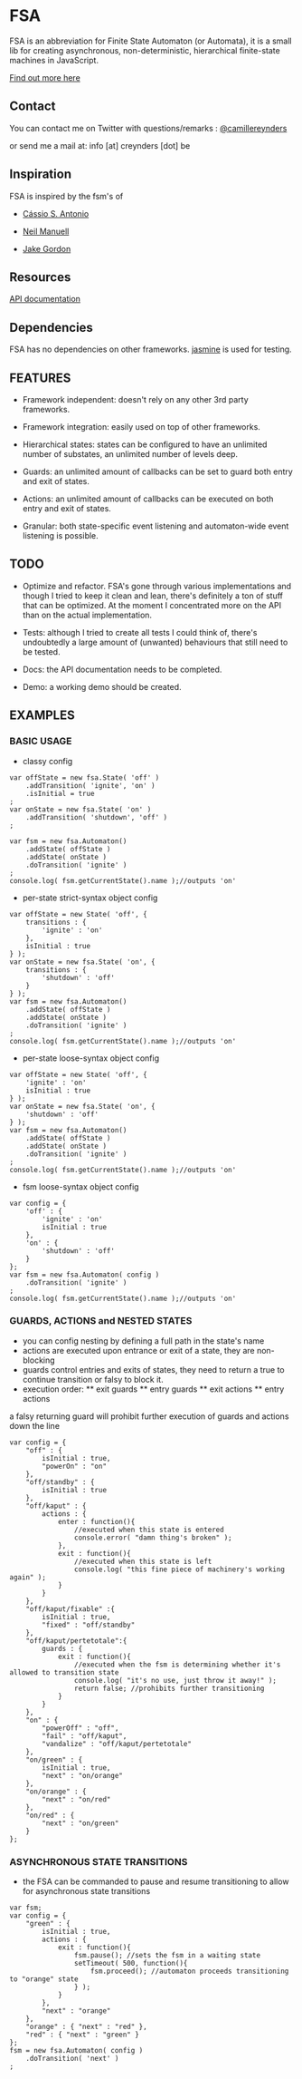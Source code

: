 # FSA

FSA is an abbreviation for Finite State Automaton (or Automata), it is a small lib for creating 
asynchronous, non-deterministic, hierarchical finite-state machines in JavaScript.

[Find out more here](http://en.wikipedia.org/wiki/Finite-state_machine)

## Contact

You can contact me on Twitter with questions/remarks : [@camillereynders](http://twitter.com/camillereynders)

or send me a mail at:
info [at] creynders [dot] be

## Inspiration

FSA is inspired by the fsm's of 

* [Cássio S. Antonio](https://github.com/cassiozen/AS3-State-Machine)

* [Neil Manuell](http://statemachine.org/)

* [Jake Gordon](http://codeincomplete.com/posts/2012/1/7/javascript_state_machine_v2_1_0/)

## Resources

[API documentation](http://creynders.github.com/fsa/docs)

## Dependencies

FSA has no dependencies on other frameworks. 
[jasmine](https://github.com/pivotal/jasmine) is used for testing.

## FEATURES

* Framework independent: doesn't rely on any other 3rd party frameworks.

* Framework integration: easily used on top of other frameworks.

* Hierarchical states: states can be configured to have an unlimited number of substates, an unlimited number of levels deep.

* Guards: an unlimited amount of callbacks can be set to guard both entry and exit of states.

* Actions: an unlimited amount of callbacks can be executed on both entry and exit of states.

* Granular: both state-specific event listening and automaton-wide event listening is possible.

## TODO

* Optimize and refactor. FSA's gone through various implementations and though I tried to keep it clean and lean, there's definitely a ton of stuff that can be optimized. At the moment I concentrated more on the API than on the actual implementation.

* Tests: although I tried to create all tests I could think of, there's undoubtedly a large amount of (unwanted) behaviours that still need to be tested.

* Docs: the API documentation needs to be completed.

* Demo: a working demo should be created.

## EXAMPLES

### BASIC USAGE

* classy config

```
var offState = new fsa.State( 'off' )
	.addTransition( 'ignite', 'on' )
	.isInitial = true
;
var onState = new fsa.State( 'on' )
	.addTransition( 'shutdown', 'off' )
;

var fsm = new fsa.Automaton()
	.addState( offState )
	.addState( onState )
	.doTransition( 'ignite' )
;
console.log( fsm.getCurrentState().name );//outputs 'on'
```

* per-state strict-syntax object config

```
var offState = new State( 'off', {
	transitions : {
		'ignite' : 'on'
	},
	isInitial : true
} );
var onState = new fsa.State( 'on', {
	transitions : {
		'shutdown' : 'off'
	}
} );
var fsm = new fsa.Automaton()
	.addState( offState )
	.addState( onState )
	.doTransition( 'ignite' )
;
console.log( fsm.getCurrentState().name );//outputs 'on'
```

* per-state loose-syntax object config

```
var offState = new State( 'off', {
	'ignite' : 'on'
	isInitial : true
} );
var onState = new fsa.State( 'on', {
	'shutdown' : 'off'
} );
var fsm = new fsa.Automaton()
	.addState( offState )
	.addState( onState )
	.doTransition( 'ignite' )
;
console.log( fsm.getCurrentState().name );//outputs 'on'
```

* fsm loose-syntax object config

```
var config = {
	'off' : {
		'ignite' : 'on'
		isInitial : true
	},
	'on' : {
		'shutdown' : 'off'
	}
};
var fsm = new fsa.Automaton( config )
	.doTransition( 'ignite' )
;
console.log( fsm.getCurrentState().name );//outputs 'on'
```

### GUARDS, ACTIONS and NESTED STATES

* you can config nesting by defining a full path in the state's name
* actions are executed upon entrance or exit of a state, they are non-blocking
* guards control entries and exits of states, they need to return a true to continue transition
or falsy to block it.
* execution order:
** exit guards
** entry guards
** exit actions
** entry actions

a falsy returning guard will prohibit further execution of guards and actions down the line

```
var config = {
	"off" : {
		isInitial : true,
		"powerOn" : "on"
	},
	"off/standby" : {
		isInitial : true
	},
	"off/kaput" : {
		actions : {
			enter : function(){
			 	//executed when this state is entered
				console.error( "damn thing's broken" );
			},
			exit : function(){
				//executed when this state is left
				console.log( "this fine piece of machinery's working again" );
			}
		}
	},
	"off/kaput/fixable" :{
		isInitial : true,
		"fixed" : "off/standby"
	},
	"off/kaput/pertetotale":{
		guards : {
			exit : function(){
				//executed when the fsm is determining whether it's allowed to transition state
				console.log( "it's no use, just throw it away!" );
				return false; //prohibits further transitioning
			}
		}
	},
	"on" : {
		"powerOff" : "off",
		"fail" : "off/kaput",
		"vandalize" : "off/kaput/pertetotale"
	},
	"on/green" : {
		isInitial : true,
		"next" : "on/orange"
	},
	"on/orange" : {
		"next" : "on/red"
	},
	"on/red" : {
		"next" : "on/green"
	}
};
```

### ASYNCHRONOUS STATE TRANSITIONS

* the FSA can be commanded to pause and resume transitioning to allow for asynchronous state transitions

```
var fsm;
var config = {
	"green" : { 
		isInitial : true,
		actions : { 
			exit : function(){
				fsm.pause(); //sets the fsm in a waiting state
				setTimeout( 500, function(){
					fsm.proceed(); //automaton proceeds transitioning to "orange" state
				} );
			}
		},
		"next" : "orange" 
	},
	"orange" : { "next" : "red" },
	"red" : { "next" : "green" }
};
fsm = new fsa.Automaton( config )
	.doTransition( 'next' )
;
```
